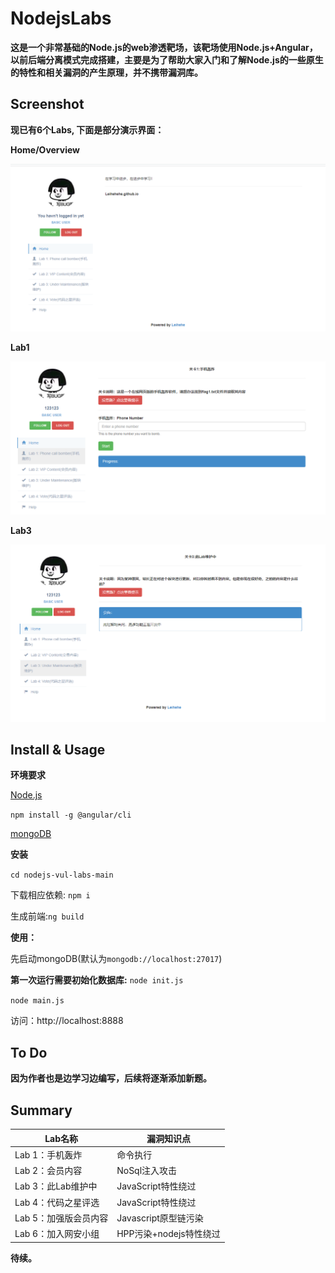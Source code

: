 # NodejsLabs

**这是一个非常基础的Node.js的web渗透靶场，该靶场使用Node.js+Angular，以前后端分离模式完成搭建，主要是为了帮助大家入门和了解Node.js的一些原生的特性和相关漏洞的产生原理，并不携带漏洞库。**

## Screenshot

**现已有6个Labs, 下面是部分演示界面：**

**Home/Overview**

![screenshot1](./image/screenshot1.png)

 **Lab1**

![screenshot2](./image/screenshot2.png)

**Lab3**

![screenshot2](./image/screenshot3.png)

## Install & Usage

**环境要求**

[Node.js](https://nodejs.org/en/download/)

`npm install -g @angular/cli`

[mongoDB](https://docs.mongodb.com/manual/administration/install-community/)

**安装**

`cd nodejs-vul-labs-main`

下载相应依赖: `npm i`

生成前端:`ng build` 

**使用：**

先启动mongoDB(默认为`mongodb://localhost:27017`)

**第一次运行需要初始化数据库:** `node init.js`

`node main.js`

访问：http://localhost:8888

## To Do

**因为作者也是边学习边编写，后续将逐渐添加新题。**

## Summary

| Lab名称               | 漏洞知识点             |
| --------------------- | ---------------------- |
| Lab 1：手机轰炸       | 命令执行               |
| Lab 2：会员内容       | NoSql注入攻击          |
| Lab 3：此Lab维护中    | JavaScript特性绕过     |
| Lab 4：代码之星评选   | JavaScript特性绕过     |
| Lab 5：加强版会员内容 | Javascript原型链污染   |
| Lab 6：加入网安小组   | HPP污染+nodejs特性绕过 |

**待续。**

